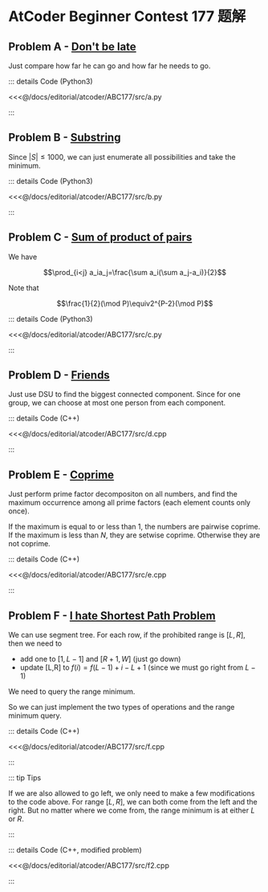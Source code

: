 # AtCoder Beginner Contest 177 题解

## Problem A - [Don't be late](https://atcoder.jp/contests/abc177/tasks/abc177_a)

Just compare how far he can go and how far he needs to go.

::: details Code (Python3)

<<<@/docs/editorial/atcoder/ABC177/src/a.py

:::

## Problem B - [Substring](https://atcoder.jp/contests/abc177/tasks/abc177_b)

Since $|S|\leq1000$, we can just enumerate all possibilities and take the minimum.

::: details Code (Python3)

<<<@/docs/editorial/atcoder/ABC177/src/b.py

:::

## Problem C - [Sum of product of pairs](https://atcoder.jp/contests/abc177/tasks/abc177_c)

We have

$$\prod_{i<j} a_ia_j=\frac{\sum a_i(\sum a_j-a_i)}{2}$$

Note that

$$\frac{1}{2}(\mod P)\equiv2^{P-2}(\mod P)$$

::: details Code (Python3)

<<<@/docs/editorial/atcoder/ABC177/src/c.py

:::

## Problem D - [Friends](https://atcoder.jp/contests/abc177/tasks/abc177_d)

Just use DSU to find the biggest connected component. Since for one group, we can choose at most one person from each component.

::: details Code (C++)

<<<@/docs/editorial/atcoder/ABC177/src/d.cpp

:::

## Problem E - [Coprime](https://atcoder.jp/contests/abc177/tasks/abc177_e)

Just perform prime factor decompositon on all numbers, and find the maximum occurrence among all prime factors (each element counts only once).

If the maximum is equal to or less than $1$, the numbers are pairwise coprime. If the maximum is less than $N$, they are setwise coprime. Otherwise they are not coprime.

::: details Code (C++)

<<<@/docs/editorial/atcoder/ABC177/src/e.cpp

:::

## Problem F - [I hate Shortest Path Problem](https://atcoder.jp/contests/abc177/tasks/abc177_f)

We can use segment tree. For each row, if the prohibited range is $[L,R]$, then we need to 

- add one to $[1,L-1]$ and $[R+1,W]$ (just go down)
- update [L,R] to $f(i)=f(L-1)+i-L+1$ (since we must go right from $L-1$)

We need to query the range minimum.

So we can just implement the two types of operations and the range minimum query.

::: details Code (C++)

<<<@/docs/editorial/atcoder/ABC177/src/f.cpp

:::

::: tip Tips

If we are also allowed to go left, we only need to make a few modifications to the code above. For range $[L,R]$, we can both come from the left and the right. But no matter where we come from, the range minimum is at either $L$ or $R$.

:::

::: details Code (C++, modified problem)

<<<@/docs/editorial/atcoder/ABC177/src/f2.cpp

:::

<Utterances />
